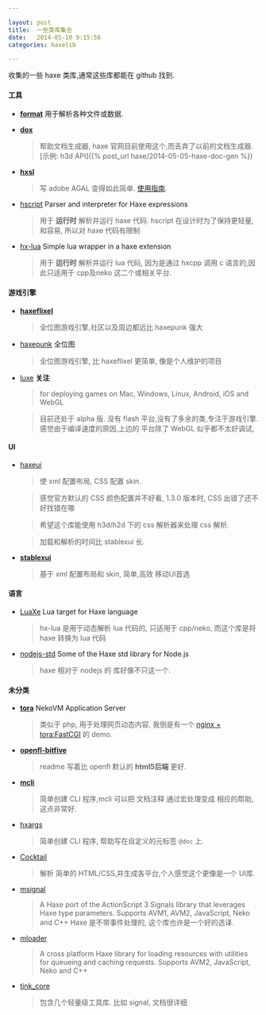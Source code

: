 ```yaml
---

layout: post
title:  一些类库集合
date:   2014-05-10 9:15:56
categories: haxelib

---
```


收集的一些 haxe 类库,通常这些库都能在 github 找到.


<!-- more -->

#### 工具

 * **[format](https://github.com/HaxeFoundation/format)** 用于解析各种文件或数据.

 * **[dox](https://github.com/dpeek/dox)**

	> 帮助文档生成器, haxe 官网目前使用这个,而丢弃了以前的文档生成器. [示例: h3d API]({% post_url haxe/2014-05-05-haxe-doc-gen %})

 * **[hxsl](https://github.com/ncannasse/hxsl)**

	> 写 adobe AGAL 变得如此简单. [使用指南](http://haxe.org/manual/hxsl).

 * [hscript](https://github.com/HaxeFoundation/hscript) Parser and interpreter for Haxe expressions

 	> 用于 **运行时** 解析并运行 haxe 代码. hscript 在设计时为了保持更轻量,和容易, 所以对 haxe 代码有限制

 * [hx-lua](https://github.com/MattTuttle/hx-lua) Simple lua wrapper in a haxe extension

	> 用于 **运行时** 解析并运行 lua 代码, 因为是通过 hxcpp 调用 c 语言的,因此只适用于 cpp及neko 这二个或相关平台.
					

#### 游戏引擎

 * **[haxeflixel](https://github.com/haxeflixel)**

	> 全位图游戏引擎,社区以及周边都远比 haxepunk 强大

 * [haxepunk](https://github.com/HaxePunk) 全位图

	> 全位图游戏引擎, 比 haxeflixel 更简单, 像是个人维护的项目
	
 * [luxe](https://github.com/underscorediscovery/luxe) **关注**

	> for deploying games on Mac, Windows, Linux, Android, iOS and WebGL
	
	> 目前还处于 alpha 版. 没有 flash 平台,没有了多余的类,专注于游戏引擎. 感觉由于编译速度的原因,上边的 平台除了 WebGL 似乎都不太好调试,

#### UI

 * [haxeui](https://github.com/ianharrigan/haxeui)

	> 使 xml 配置布局, CSS 配置 skin.

	> 感觉官方默认的 CSS 颜色配置并不好看, 1.3.0 版本时, CSS 出错了还不好找错在哪

	> 希望这个库能使用 h3d/h2d 下的 css 解析器来处理 css 解析.

	> 加载和解析的时间比 stablexui 长.

 * **[stablexui](https://github.com/RealyUniqueName/StablexUI)**

	> 基于 xml 配置布局和 skin, 简单,高效 移动UI首选

#### 语言

 * [LuaXe](https://github.com/PeyTy/LuaXe) Lua target for Haxe language

 	> hx-lua 是用于动态解析 lua 代码的, 只适用于 cpp/neko, 而这个库是将 haxe 转换为 lua 代码


 * [nodejs-std](https://github.com/dionjwa/nodejs-std) Some of the Haxe std library for Node.js

 	> haxe 相对于 nodejs 的 库好像不只这一个.


#### 未分类

 * **[tora](https://github.com/HaxeFoundation/tora)** NekoVM Application Server

	> 类似于 php, 用于处理网页动态内容, 我倒是有一个 [nginx + tora:FastCGI](https://github.com/R32/my-test/blob/master/test/neko-nginx-tora/Nx.hx) 的 demo. 

 * **[openfl-bitfive](https://github.com/YellowAfterlife/openfl-bitfive)**

	> readme 写着比 openfl 默认的 **html5后端** 更好.
	
 * **[mcli](https://github.com/waneck/mcli)** 

	> 简单创建 CLI 程序,mcli 可以把 文档注释 通过宏处理变成 相应的帮助,这点非常好.

 * [hxargs](https://github.com/Simn/hxargs)

	> 简单创建 CLI 程序, 帮助写在自定义的元标签 `@doc` 上.

 * [Cocktail](https://github.com/silexlabs/Cocktail)

	> 解析 简单的 HTML/CSS,并生成各平台,个人感觉这个更像是一个 UI库.	

 * [msignal](https://github.com/massiveinteractive/msignal)

	> A Haxe port of the ActionScript 3 Signals library that leverages Haxe type parameters. Supports AVM1, AVM2, JavaScript, Neko and C++
	> Haxe 是不带事件处理的, 这个库也许是一个好的选译.

 * [mloader](https://github.com/massiveinteractive/mloader)

	> A cross platform Haxe library for loading resources with utilities for queueing and caching requests. Supports AVM2, JavaScript, Neko and C++

 * [tink_core](https://github.com/haxetink/tink_core) 

 	> 包含几个轻量级工具库. 比如 signal, 文档很详细




